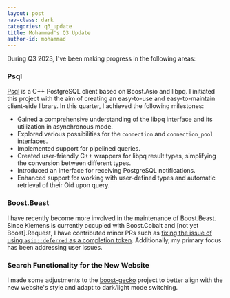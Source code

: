 ```yaml
---
layout: post
nav-class: dark
categories: q3_update
title: Mohammad's Q3 Update
author-id: mohammad
---
```


During Q3 2023, I've been making progress in the following areas:

### Psql

[Psql](https://github.com/ashtum/psql) is a C++ PostgreSQL client based on Boost.Asio and libpq. I initiated this project with the aim of creating an easy-to-use and easy-to-maintain client-side library. In this quarter, I achieved the following milestones:

- Gained a comprehensive understanding of the libpq interface and its utilization in asynchronous mode.
- Explored various possibilities for the `connection` and `connection_pool` interfaces.
- Implemented support for pipelined queries.
- Created user-friendly C++ wrappers for libpq result types, simplifying the conversion between different types.
- Introduced an interface for receiving PostgreSQL notifications.
- Enhanced support for working with user-defined types and automatic retrieval of their Oid upon query.

### Boost.Beast

I have recently become more involved in the maintenance of Boost.Beast. Since Klemens is currently occupied with Boost.Cobalt and [not yet Boost].Request, I have contributed minor PRs such as [fixing the issue of using `asio::deferred` as a completion token](https://github.com/boostorg/beast/pull/2728). Additionally, my primary focus has been addressing user issues.

### Search Functionality for the New Website

I made some adjustments to the [boost-gecko](https://github.com/cppalliance/boost-gecko/tree/new-website) project to better align with the new website's style and adapt to dark/light mode switching.
